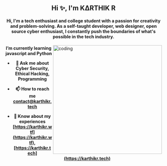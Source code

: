 <h2 align="center">Hi ✨, I'm K∆RTHIK R</h2>
<h4 align="center">Hi, I'm a tech enthusiast and college student with a passion for creativity and problem-solving. As a self-taught developer, web designer, open source cyber enthusiast, I constantly push the boundaries of what's possible in the tech industry.</h4>

<img align="right" alt="coding" width="350" src="https://camo.githubusercontent.com/c1dcb74cc1c1835b1d716f5051499a2814c683c806b15f04b0eba492863703e9/68747470733a2f2f63646e2e6472696262626c652e636f6d2f75736572732f3733303730332f73637265656e73686f74732f363538313234332f6176656e746f2e676966">

<h4 align="center">
  
   I’m currently learning **javascript and Python**
  
  - 💬 Ask me about **Cyber Security, Ethical Hacking, Programming**
  
  - 📫 How to reach me **contact@karthikr.tech**
  
  - 📄 Know about my experiences [https://karthikr.wtf](https://karthikr.wtf),  [https://karthikr.tech](https://karthikr.tech)</h4>

